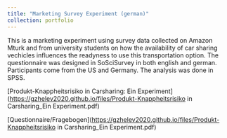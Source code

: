 ```yaml
---
title: "Marketing Survey Experiment (german)"
collection: portfolio
---
```


This is a marketing experiment using survey data collected on Amazon Mturk and from university students on how the availability of car sharing vechicles influences the readyness to use this transportation option. The questionnaire was designed in SoSciSurvey in both english and german. Participants come from the US and Germany. The analysis was done in SPSS.

[Produkt-Knappheitsrisiko in Carsharing: Ein Experiment](https://gzhelev2020.github.io/files/Produkt-Knappheitsrisiko in Carsharing_Ein Experiment.pdf)

[Questionnaire/Fragebogen](https://gzhelev2020.github.io/files/Produkt-Knappheitsrisiko in Carsharing_Ein Experiment.pdf)
